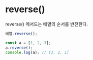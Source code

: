 # reverse()

reverse() 메서드는 배열의 순서를 반전한다.

```js
배열.reverse();
```

```js
const a = [1, 2, 3];
a.reverse();
console.log(a); // [3, 2, 1]
```
